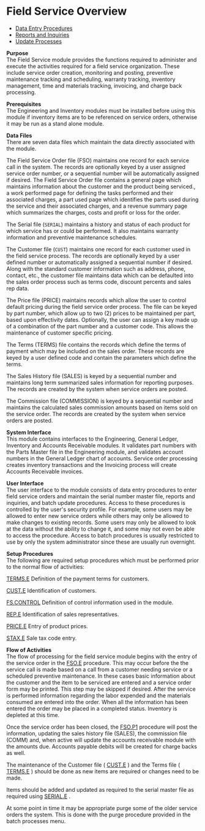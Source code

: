 # Field Service Overview

<PageHeader />

- [Data Entry Procedures](FS-ENTRY/README.md)
- [Reports and Inquiries](FS-REPORT/README.md)
- [Update Processes](FS-PROCESS/README.md)

**Purpose**  
The Field Service module provides the functions required to administer and
execute the activities required for a field service organization. These include
service order creation, monitoring and posting, preventive maintenance
tracking and scheduling, warranty tracking, inventory management, time and
materials tracking, invoicing, and charge back processing.

**Prerequisites**  
The Engineering and Inventory modules must be installed before using this
module if inventory items are to be referenced on service orders, otherwise it
may be run as a stand alone module.

**Data Files**  
There are seven data files which maintain the data directly associated with
the module.  
  
The Field Service Order file (FSO) maintains one record for each service call
in the system. The records are optionally keyed by a user assigned service
order number, or a sequential number will be automatically assigned if
desired. The Field Service Order file contains a general page which maintains
information about the customer and the product being serviced., a work
performed page for defining the tasks performed and their associated charges,
a part used page which identifies the parts used during the service and their
associated charges, and a revenue summary page which summarizes the charges,
costs and profit or loss for the order.  
  
The Serial file (`SERIAL`) maintains a history and status of each product for
which service has or could be performed. It also maintains warranty
information and preventive maintenance schedules.  
  
The Customer file (`CUST`) maintains one record for each customer used in the
field service process. The records are optionally keyed by a user defined
number or automatically assigned a sequential number if desired. Along with
the standard customer information such as address, phone, contact, etc., the
customer file maintains data which can be defaulted into the sales order
process such as terms code, discount percents and sales rep data.  
  
The Price file (PRICE) maintains records which allow the user to control
default pricing during the field service order process. The file can be keyed
by part number, which allow up to two (2) prices to be maintained per part,
based upon effectivity dates. Optionally, the user can assign a key made up of
a combination of the part number and a customer code. This allows the
maintenance of customer specific pricing.  
  
The Terms (TERMS) file contains the records which define the terms of payment
which may be included on the sales order. These records are keyed by a user
defined code and contain the parameters which define the terms.  
  
The Sales History file (SALES) is keyed by a sequential number and maintains
long term summarized sales information for reporting purposes. The records are
created by the system when service orders are posted.  
  
The Commission file (COMMISSION) is keyed by a sequential number and maintains
the calculated sales commission amounts based on items sold on the service
order. The records are created by the system when service orders are posted.

**System Interface**  
This module contains interfaces to the Engineering, General Ledger, Inventory
and Accounts Receivable modules. It validates part numbers with the Parts
Master file in the Engineering module, and validates account numbers in the
General Ledger chart of accounts. Service order processing creates inventory
transactions and the Invoicing process will create Accounts Receivable
invoices.

**User Interface**  
The user interface to the module consists of data entry procedures to enter
field service orders and maintain the serial number master file, reports and
inquiries, and batch update procedures. Access to these procedures is
controlled by the user's security profile. For example, some users may be
allowed to enter new service orders while others may only be allowed to make
changes to existing records. Some users may only be allowed to look at the
data without the ability to change it, and some may not even be able to access
the procedure. Access to batch procedures is usually restricted to use by only
the system administrator since these are usually run overnight.

**Setup Procedures**  
The following are required setup procedures which must be performed prior to
the normal flow of activities:  
  
[TERMS.E](../../rover/AP-OVERVIEW/AP-ENTRY/TERMS-E/README.md)
Definition of the payment terms for customers.  
  
[CUST.E](../AR-OVERVIEW/AR-ENTRY/CUST-E/README.md)
Identification of customers.  
  
[FS.CONTROL](FS-ENTRY/FS-CONTROL/README.md)
Definition of control information used in the module.  
  
[REP.E](../MRK-OVERVIEW/MRK-ENTRY/REP-E/README.md)
Identification of sales representatives.  
  
[PRICE.E](../MRK-OVERVIEW/MRK-ENTRY/PRICE-E/README.md)
Entry of product prices.  
  
[STAX.E](../AR-OVERVIEW/AR-ENTRY/STAX-E/README.md)
Sale tax code entry.

**Flow of Activities**  
The flow of processing for the field service module begins with the entry of the service order in the [FSO.E](FS-ENTRY/FS-CONTROL/FSO-E/README.md) procedure. This may occur before the the service call is made based on a call from a customer needing service or a scheduled preventive maintenance. In these cases basic information about the customer and the item to be serviced are entered and a service order form may be printed. This step may be skipped if desired. After the service is performed information regarding the labor expended and the materials consumed are entered into the order. When all the information has been entered the order may be placed in a completed status. Inventory is depleted at this time.
  
Once the service order has been closed, the [FSO.P1](FS-PROCESS/FSO-P1/README.md) procedure will post the information, updating the sales history file (SALES), the commission file (COMM) and, when active will update the accounts receivable module with the amounts due. Accounts payable debits will be created for charge backs as well.
  
The maintenance of the Customer file ( [CUST.E](../AR-OVERVIEW/AR-ENTRY/CUST-E/README.md) ) and the Terms file ( [TERMS.E](../../rover/AP-OVERVIEW/AP-ENTRY/TERMS-E/README.md) ) should be done as new items are required or changes need to be made.
  
Items should be added and updated as required to the serial master file as required using [SERIAL.E](FS-ENTRY/SERIAL-E/README.md) .
  
At some point in time it may be appropriate purge some of the older service
orders the system. This is done with the purge procedure provided in the batch
processes menu.  

<badge text= "Version 8.10.57" vertical="middle" />

<PageFooter />
